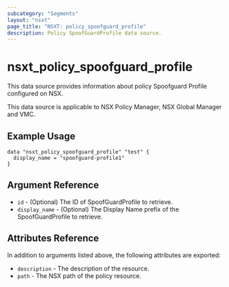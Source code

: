```yaml
---
subcategory: "Segments"
layout: "nsxt"
page_title: "NSXT: policy_spoofguard_profile"
description: Policy SpoofGuardProfile data source.
---
```


# nsxt_policy_spoofguard_profile

This data source provides information about policy Spoofguard Profile configured on NSX.

This data source is applicable to NSX Policy Manager, NSX Global Manager and VMC.

## Example Usage

```hcl
data "nsxt_policy_spoofguard_profile" "test" {
  display_name = "spoofguard-profile1"
}
```

## Argument Reference

* `id` - (Optional) The ID of SpoofGuardProfile to retrieve.
* `display_name` - (Optional) The Display Name prefix of the SpoofGuardProfile to retrieve.

## Attributes Reference

In addition to arguments listed above, the following attributes are exported:

* `description` - The description of the resource.
* `path` - The NSX path of the policy resource.
